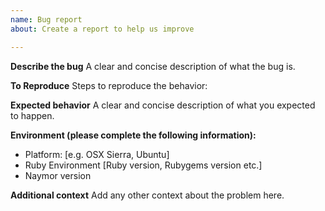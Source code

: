 ```yaml
---
name: Bug report
about: Create a report to help us improve

---
```


**Describe the bug**
A clear and concise description of what the bug is.

**To Reproduce**
Steps to reproduce the behavior:

**Expected behavior**
A clear and concise description of what you expected to happen.

**Environment (please complete the following information):**
 - Platform: [e.g. OSX Sierra, Ubuntu]
 - Ruby Environment [Ruby version, Rubygems version etc.]
 - Naymor version

**Additional context**
Add any other context about the problem here.
